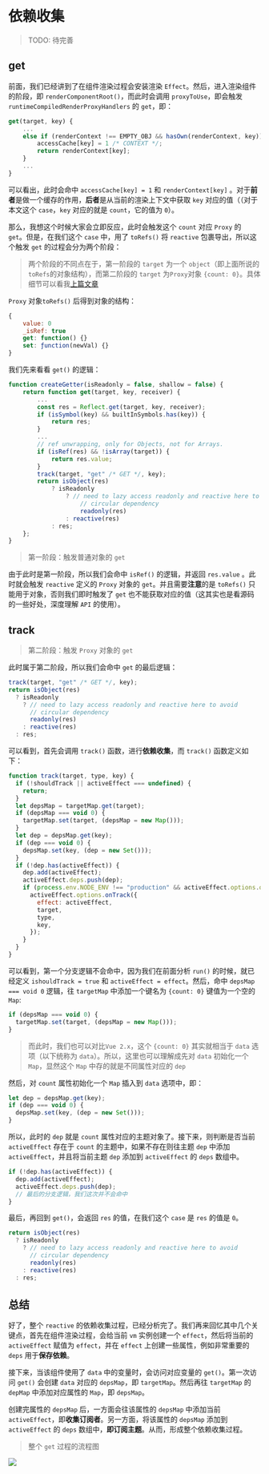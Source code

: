 # 依赖收集

> TODO: 待完善

## get

前面，我们已经讲到了在组件渲染过程会安装渲染 `Effect`。然后，进入渲染组件的阶段，即 `renderComponentRoot()`，而此时会调用 `proxyToUse`，即会触发 `runtimeCompiledRenderProxyHandlers` 的 `get`，即：

```javascript
get(target, key) {
    ...
    else if (renderContext !== EMPTY_OBJ && hasOwn(renderContext, key)) {
        accessCache[key] = 1 /* CONTEXT */;
        return renderContext[key];
    }
    ...
}
```

可以看出，此时会命中 `accessCache[key] = 1` 和 `renderContext[key]` 。对于**前者**是做一个缓存的作用，**后者**是从当前的渲染上下文中获取 `key` 对应的值（（对于本文这个 `case`，`key` 对应的就是 `count`，它的值为 `0`）。

那么，我想这个时候大家会立即反应，此时会触发这个 `count` 对应 `Proxy` 的 `get`。但是，在我们这个 `case` 中，用了 `toRefs()` 将 `reactive` 包裹导出，所以这个触发 `get` 的过程会分为两个阶段：

> 两个阶段的不同点在于，第一阶段的 `target` 为一个 `object`（即上面所说的`toRefs`的对象结构），而第二阶段的 `target` 为`Proxy`对象 `{count: 0}`。具体细节可以看我[上篇文章](https://juejin.im/post/5e7707f0f265da57301c18b8)

`Proxy` 对象`toRefs()` 后得到对象的结构：

```javascript
{
    value: 0
    _isRef: true
    get: function() {}
    set: ƒunction(newVal) {}
}
```

我们先来看看 `get()` 的逻辑：

```javascript
function createGetter(isReadonly = false, shallow = false) {
    return function get(target, key, receiver) {
        ...
        const res = Reflect.get(target, key, receiver);
        if (isSymbol(key) && builtInSymbols.has(key)) {
            return res;
        }
        ...
        // ref unwrapping, only for Objects, not for Arrays.
        if (isRef(res) && !isArray(target)) {
            return res.value;
        }
        track(target, "get" /* GET */, key);
        return isObject(res)
            ? isReadonly
                ? // need to lazy access readonly and reactive here to avoid
                    // circular dependency
                    readonly(res)
                : reactive(res)
            : res;
    };
}
```

> 第一阶段：触发普通对象的 `get`

由于此时是第一阶段，所以我们会命中 `isRef()` 的逻辑，并返回 `res.value` 。此时就会触发 `reactive` 定义的 `Proxy` 对象的 `get`。并且需要**注意**的是 `toRefs()` 只能用于对象，否则我们即时触发了 `get` 也不能获取对应的值（这其实也是看源码的一些好处，深度理解 `API` 的使用）。

## track

> 第二阶段：触发 `Proxy` 对象的 `get`

此时属于第二阶段，所以我们会命中 `get` 的最后逻辑：

```javascript
track(target, "get" /* GET */, key);
return isObject(res)
  ? isReadonly
    ? // need to lazy access readonly and reactive here to avoid
      // circular dependency
      readonly(res)
    : reactive(res)
  : res;
```

可以看到，首先会调用 `track()` 函数，进行**依赖收集**，而 `track()` 函数定义如下：

```javascript
function track(target, type, key) {
  if (!shouldTrack || activeEffect === undefined) {
    return;
  }
  let depsMap = targetMap.get(target);
  if (depsMap === void 0) {
    targetMap.set(target, (depsMap = new Map()));
  }
  let dep = depsMap.get(key);
  if (dep === void 0) {
    depsMap.set(key, (dep = new Set()));
  }
  if (!dep.has(activeEffect)) {
    dep.add(activeEffect);
    activeEffect.deps.push(dep);
    if (process.env.NODE_ENV !== "production" && activeEffect.options.onTrack) {
      activeEffect.options.onTrack({
        effect: activeEffect,
        target,
        type,
        key,
      });
    }
  }
}
```

可以看到，第一个分支逻辑不会命中，因为我们在前面分析 `run()` 的时候，就已经定义 `ishouldTrack = true` 和 `activeEffect = effect`。然后，命中 `depsMap === void 0` 逻辑，往 `targetMap` 中添加一个键名为 `{count: 0}` 键值为一个空的 `Map`:

```javascript
if (depsMap === void 0) {
  targetMap.set(target, (depsMap = new Map()));
}
```

> 而此时，我们也可以对比`Vue 2.x`，这个 `{count: 0}` 其实就相当于 `data` 选项（以下统称为 `data`）。所以，这里也可以理解成先对 `data` 初始化一个 `Map`，显然这个 `Map` 中存的就是不同属性对应的 `dep`

然后，对 `count` 属性初始化一个 `Map` 插入到 `data` 选项中，即：

```javascript
let dep = depsMap.get(key);
if (dep === void 0) {
  depsMap.set(key, (dep = new Set()));
}
```

所以，此时的 `dep` 就是 `count` 属性对应的主题对象了。接下来，则判断是否当前 `activeEffect` 存在于 `count` 的主题中，如果不存在则往主题 `dep` 中添加 `activeEffect`，并且将当前主题 `dep` 添加到 `activeEffect` 的 `deps` 数组中。

```javascript
if (!dep.has(activeEffect)) {
  dep.add(activeEffect);
  activeEffect.deps.push(dep);
  // 最后的分支逻辑，我们这次并不会命中
}
```

最后，再回到 `get()`，会返回 `res` 的值，在我们这个 `case` 是 `res` 的值是 `0`。

```javascript
return isObject(res)
  ? isReadonly
    ? // need to lazy access readonly and reactive here to avoid
      // circular dependency
      readonly(res)
    : reactive(res)
  : res;
```

## 总结

好了，整个 `reactive` 的依赖收集过程，已经分析完了。我们再来回忆其中几个关键点，首先在组件渲染过程，会给当前 `vm` 实例创建一个 `effect`，然后将当前的 `activeEffect` 赋值为 `effect`，并在 `effect` 上创建一些属性，例如非常重要的 `deps` 用于**保存依赖**。

接下来，当该组件使用了 `data` 中的变量时，会访问对应变量的 `get()`。第一次访问 `get()` 会创建 `data` 对应的 `depsMap`，即 `targetMap`。然后再往 `targetMap` 的 `depMap` 中添加对应属性的 `Map`，即 `depsMap`。

创建完属性的 `depsMap` 后，一方面会往该属性的 `depsMap` 中添加当前 `activeEffect`，即**收集订阅者**。另一方面，将该属性的 `depsMap` 添加到 `activeEffect` 的 `deps` 数组中，**即订阅主题**。从而，形成整个依赖收集过程。

> 整个 `get` 过程的流程图

![](https://p3-juejin.byteimg.com/tos-cn-i-k3u1fbpfcp/596ab5f7d97a42528dbc6c9a8aad2d56~tplv-k3u1fbpfcp-zoom-1.image)

